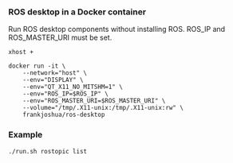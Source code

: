 ### ROS desktop in a Docker container
Run ROS desktop components without installing ROS.
ROS_IP and ROS_MASTER_URI must be set.

```
xhost +

docker run -it \
    --network="host" \
    --env="DISPLAY" \
    --env="QT_X11_NO_MITSHM=1" \
    --env="ROS_IP=$ROS_IP" \
    --env="ROS_MASTER_URI=$ROS_MASTER_URI" \
    --volume="/tmp/.X11-unix:/tmp/.X11-unix:rw" \
    frankjoshua/ros-desktop
```

### Example
```
./run.sh rostopic list
```